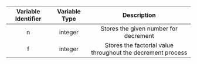 |Variable Identifier|Variable Type|Description|
|:----:|:----:|:----:|
|n|integer|Stores the given number for decrement|
|f|integer|Stores the factorial value throughout the decrement process|